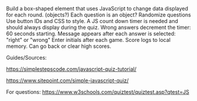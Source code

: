 
Build a box-shaped element that uses JavaScript to change data displayed for each round. (objects?)
Each question is an object?
Randomize questions
Use button IDs and CSS to style.
A JS count down timer is needed and should always display during the quiz. 
Wrong answers decrement the timer: 60 seconds starting.
Message appears after each answer is selected: "right" or "wrong"
Enter initials after each game. 
Score logs to local memory. Can go back or clear high scores. 




Guides/Sources:  

https://simplestepscode.com/javascript-quiz-tutorial/

https://www.sitepoint.com/simple-javascript-quiz/


For questions:
https://www.w3schools.com/quiztest/quiztest.asp?qtest=JS